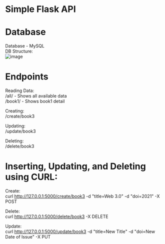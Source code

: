 # Simple Flask API

# Database
Database - MySQL
<br>DB Structure:
<br>
![image](https://user-images.githubusercontent.com/54971497/226119862-e97f040f-063b-4226-9ef4-d5b685db0bc6.png)
<br>
# Endpoints
Reading Data:<br>
/all/ - Shows all available data<br>
/book1/ - Shows book1 detail<br>

Creating:<br>
/create/book3<br>

Updating:<br>
/update/book3<br>

Deleting:<br>
/delete/book3<br>

# Inserting, Updating, and Deleting using CURL:
Create:<br>
curl http://127.0.0.1:5000/create/book3 -d "title=Web 3.0" -d "doi=2021" -X POST<br>

Delete:<br>
curl http://127.0.0.1:5000/delete/book3 -X DELETE<br>

Update:<br>
curl http://127.0.0.1:5000/update/book3 -d "title=New Title" -d "doi=New Date of Issue" -X PUT
